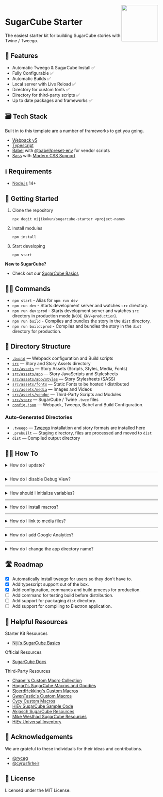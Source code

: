 <img src="src/assets/media/favicon.png" width="120" align="right" />

# SugarCube Starter

The easiest starter kit for building SugarCube stories with Twine / Tweego.

## 🎨 Features

- Automatic Tweego & SugarCube Install ✅
- Fully Configurable ✅
- Automatic Builds ✅
- Local server with Live Reload ✅
- Directory for custom fonts ✅
- Directory for third-party scripts ✅
- Up to date packages and frameworks ✅

## 🗃 Tech Stack

Built in to this template are a number of frameworks to get you going.

- [Webpack v5](https://webpack.js.org/)
- [Typescript](https://www.typescriptlang.org/)
- [Babel](https://babeljs.io/) with [@babel/preset-env](https://babeljs.io/docs/en/babel-preset-env) for vendor scripts
- [Sass](https://sass-lang.com/) with [Modern CSS Support](https://github.com/csstools/postcss-preset-env#readme)

## ℹ Requirements

- [Node.js](https://nodejs.org/en/) 14+

## 🚀 Getting Started

1. Clone the repository
   ```
   npx degit nijikokun/sugarcube-starter <project-name>
   ```
2. Install modules
   ```
   npm install
   ```
3. Start developing
   ```
   npm start
   ```

**New to SugarCube?**

- Check out our [SugarCube Basics](https://github.com/nijikokun/sugarcube-starter/wiki/SugarCube-Basics)

## 👩‍💻 Commands

- `npm start` - Alias for `npm run dev`
- `npm run dev` - Starts development server and watches `src` directory.
- `npm run dev:prod` - Starts development server and watches `src` directory in production mode (`NODE_ENV=production`).
- `npm run build` - Compiles and bundles the story in the `dist` directory.
- `npm run build:prod` - Compiles and bundles the story in the `dist` directory for production.

## 📁 Directory Structure

- [`.build`](.build) — Webpack configuration and Build scripts
- [`src`](./src) — Story and Story Assets directory
- [`src/assets`](./src/assets) — Story Assets (Scripts, Styles, Media, Fonts)
- [`src/assets/app`](./src/assets/app) — Story JavaScripts and Stylesheets
- [`src/assets/app/styles`](./src/assets/app/styles) — Story Stylesheets (SASS)
- [`src/assets/fonts`](./src/assets/fonts) — Static Fonts to be hosted / distributed
- [`src/assets/media`](./src/assets/media) — Images and Videos
- [`src/assets/vendor`](./src/assets/vendor) — Third-Party Scripts and Modules
- [`src/story`](./src/story) — SugarCube / Twine `.twee` files
- [`config.json`](./config.json) — Webpack, Tweego, Babel and Build Configuration.

### Auto-Generated Directories

- `.tweego` — [Tweego](https://www.motoslave.net/tweego/) installation and story formats are installed here
- `.prebuilt` — Staging directory, files are processed and moved to `dist`
- `dist` — Compiled output directory

## 🙋‍♂️ How To

<details>
<summary>How do I update?</summary>
<p>

**Before continuing make sure you back up your existing code!**

1. Download the latest [release](https://github.com/nijikokun/sugarcube-starter/archive/refs/heads/main.zip)
1. Copy over the `package.json`, `config.json`, `tsconfig.json` files and the `.build` directory.
1. Run `npm start`

And that's it!

**Note** You might want to use something like [jsondiff](http://www.jsondiff.com/) for the `config.json` if you have made changes.

</p>
</details>

---

<details>
<summary>How do I disable Debug View?</summary>
<p>

Debug View looks like this:

![](https://i.imgur.com/titQhIR.png)

**Option One** (Production Mode)

Run development in `production` mode:

```
npm run dev:prod
```

**Option Two**

Create `src/story/PassageReady.twee` and put the following code inside:

```js
:: PassageReady
<<run DebugView.disable()>>
```

**Option Three**

Open `src/story/Start.twee` and add the following code:

```js
::StoryJavaScript[script];
predisplay["debug-disable"] = function (taskName) {
  DebugView.disable();
};
```

**Option Four**

Open `src/story/Start.twee` and add the following code:

```js
::StoryJavaScript[script](function () {
  Setting.addHeader("Debug Settings");

  function initSettingDebug() {
    Config.debug = settings.debug;
  }
  Setting.addToggle("debug", {
    label: "Enable test/debug mode?",
    default: false,
    onInit: initSettingDebug,
    onChange: function () {
      initSettingDebug();
      window.location.reload();
    },
  });
})();
```

</p>
</details>

---

<details>
<summary>How should I initialize variables?</summary>
<p>

You should initialize your story variables using the [`StoryInit`](https://www.motoslave.net/sugarcube/2/docs/#special-passage-storyinit) passage.

A good place to start is in `src/story/Start.twee`:

```ejs
:: StoryInit
<<set $health = 100>>
<<set $maxHealth = 100>>

:: Start

HP: <<= $health>> / <<= $maxHealth>>
```

</p>
</details>

---

<details>
<summary>How do I install macros?</summary>
<p>

Macros scripts and styles go into `src/assets/vendor`

</p>
</details>

---

<details>
<summary>How do I link to media files?</summary>
<p>

To reference images and media at `src/assets/media/<asset_path>` you'll use `media/<asset_path>`. For eample:

- `src/assets/media/favicon.png` → `media/favicon.png`

Here is an example in html ([`example`](./src/head-content.html)):

```html
<link rel="icon" type="image/png" href="media/favicon.png" />
```

</p>
</details>

---

<details>
<summary>How do I add Google Analytics?</summary>
<p>

Paste the following snippet into [`src/head-content.html`](./src/head-content.html):

```html
<script
  async
  src="https://www.googletagmanager.com/gtag/js?id=YOUR_TAG_HERE"
></script>
```

and replace `YOUR_TAG_HERE` with your Google Analytics ID (`UA-########`).

</p>
</details>

---

<details>
<summary>How do I change the app directory name?</summary>
<p>

I don't suggest doing this, but if you really want to... You need to modify all instances of `src/assets/app` in two locations:

- `config.json`
- `tsconfig.json`

Good luck!

</p>
</details>

## 🛣 Roadmap

- [x] Automatically install tweego for users so they don't have to.
- [x] Add typescript support out of the box.
- [x] Add configuration, commands and build process for production.
- [ ] Add command for testing build before distribution.
- [ ] Add support for packaging `dist` directory.
- [ ] Add support for compiling to Electron application.

## 🤝 Helpful Resources

Starter Kit Resources

- [Niji's SugarCube Basics](https://github.com/nijikokun/sugarcube-starter/wiki/SugarCube-Basics)

Official Resources

- [SugarCube Docs](https://www.motoslave.net/sugarcube/2/docs/)

Third-Party Resources

- [Chapel's Custom Macro Collection](https://github.com/ChapelR/custom-macros-for-sugarcube-2)
- [Hogart's SugarCube Macros and Goodies](https://github.com/hogart/sugar-cube-utils)
- [SjoerdHekking's Custom Macros](https://github.com/SjoerdHekking/custom-macros-sugarcube2)
- [GwenTastic's Custom Macros](https://github.com/GwenTastic/Custom-Macros-for-Sugarcube)
- [Cycy Custom Macros](https://github.com/cyrusfirheir/cycy-wrote-custom-macros)
- [HiEv SugarCube Sample Code](https://twine.hiev-heavy-ind.com/)
- [Akjosch SugarCube Resources](https://github.com/Akjosch/sugarcube-modules)
- [Mike Westhad SugarCube Resources](https://github.com/mikewesthad/twine-resources)
- [HiEv Universal Inventory](https://github.com/HiEv/UInv)

## 💜 Acknowledgements

We are grateful to these individuals for their ideas and contributions.

- [@ryceg](https://github.com/ryceg)
- [@cyrusfirheir](https://github.com/cyrusfirheir)

## 📝 License

Licensed under the MIT License.
